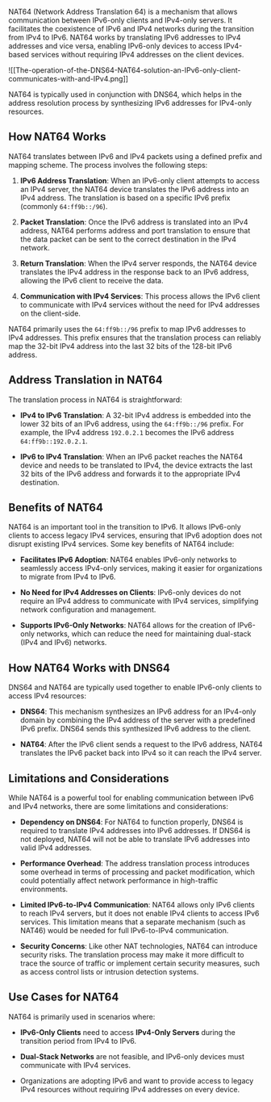 NAT64 (Network Address Translation 64) is a mechanism that allows communication between IPv6-only clients and IPv4-only servers. It facilitates the coexistence of IPv6 and IPv4 networks during the transition from IPv4 to IPv6. NAT64 works by translating IPv6 addresses to IPv4 addresses and vice versa, enabling IPv6-only devices to access IPv4-based services without requiring IPv4 addresses on the client devices.

![[The-operation-of-the-DNS64-NAT64-solution-an-IPv6-only-client-communicates-with-and-IPv4.png]]

NAT64 is typically used in conjunction with DNS64, which helps in the address resolution process by synthesizing IPv6 addresses for IPv4-only resources.

## **How NAT64 Works**

NAT64 translates between IPv6 and IPv4 packets using a defined prefix and mapping scheme. The process involves the following steps:

1. **IPv6 Address Translation**: When an IPv6-only client attempts to access an IPv4 server, the NAT64 device translates the IPv6 address into an IPv4 address. The translation is based on a specific IPv6 prefix (commonly `64:ff9b::/96`).

2. **Packet Translation**: Once the IPv6 address is translated into an IPv4 address, NAT64 performs address and port translation to ensure that the data packet can be sent to the correct destination in the IPv4 network.

3. **Return Translation**: When the IPv4 server responds, the NAT64 device translates the IPv4 address in the response back to an IPv6 address, allowing the IPv6 client to receive the data.

4. **Communication with IPv4 Services**: This process allows the IPv6 client to communicate with IPv4 services without the need for IPv4 addresses on the client-side.

NAT64 primarily uses the `64:ff9b::/96` prefix to map IPv6 addresses to IPv4 addresses. This prefix ensures that the translation process can reliably map the 32-bit IPv4 address into the last 32 bits of the 128-bit IPv6 address.

## **Address Translation in NAT64**

The translation process in NAT64 is straightforward:

- **IPv4 to IPv6 Translation**: A 32-bit IPv4 address is embedded into the lower 32 bits of an IPv6 address, using the `64:ff9b::/96` prefix. For example, the IPv4 address `192.0.2.1` becomes the IPv6 address `64:ff9b::192.0.2.1`.

- **IPv6 to IPv4 Translation**: When an IPv6 packet reaches the NAT64 device and needs to be translated to IPv4, the device extracts the last 32 bits of the IPv6 address and forwards it to the appropriate IPv4 destination.

## **Benefits of NAT64**

NAT64 is an important tool in the transition to IPv6. It allows IPv6-only clients to access legacy IPv4 services, ensuring that IPv6 adoption does not disrupt existing IPv4 services. Some key benefits of NAT64 include:

- **Facilitates IPv6 Adoption**: NAT64 enables IPv6-only networks to seamlessly access IPv4-only services, making it easier for organizations to migrate from IPv4 to IPv6.

- **No Need for IPv4 Addresses on Clients**: IPv6-only devices do not require an IPv4 address to communicate with IPv4 services, simplifying network configuration and management.

- **Supports IPv6-Only Networks**: NAT64 allows for the creation of IPv6-only networks, which can reduce the need for maintaining dual-stack (IPv4 and IPv6) networks.

## **How NAT64 Works with DNS64**

DNS64 and NAT64 are typically used together to enable IPv6-only clients to access IPv4 resources:

- **DNS64**: This mechanism synthesizes an IPv6 address for an IPv4-only domain by combining the IPv4 address of the server with a predefined IPv6 prefix. DNS64 sends this synthesized IPv6 address to the client.

- **NAT64**: After the IPv6 client sends a request to the IPv6 address, NAT64 translates the IPv6 packet back into IPv4 so it can reach the IPv4 server.

## **Limitations and Considerations**

While NAT64 is a powerful tool for enabling communication between IPv6 and IPv4 networks, there are some limitations and considerations:

- **Dependency on DNS64**: For NAT64 to function properly, DNS64 is required to translate IPv4 addresses into IPv6 addresses. If DNS64 is not deployed, NAT64 will not be able to translate IPv6 addresses into valid IPv4 addresses.

- **Performance Overhead**: The address translation process introduces some overhead in terms of processing and packet modification, which could potentially affect network performance in high-traffic environments.

- **Limited IPv6-to-IPv4 Communication**: NAT64 allows only IPv6 clients to reach IPv4 servers, but it does not enable IPv4 clients to access IPv6 services. This limitation means that a separate mechanism (such as NAT46) would be needed for full IPv6-to-IPv4 communication.

- **Security Concerns**: Like other NAT technologies, NAT64 can introduce security risks. The translation process may make it more difficult to trace the source of traffic or implement certain security measures, such as access control lists or intrusion detection systems.

## **Use Cases for NAT64**

NAT64 is primarily used in scenarios where:

- **IPv6-Only Clients** need to access **IPv4-Only Servers** during the transition period from IPv4 to IPv6.

- **Dual-Stack Networks** are not feasible, and IPv6-only devices must communicate with IPv4 services.

- Organizations are adopting IPv6 and want to provide access to legacy IPv4 resources without requiring IPv4 addresses on every device.